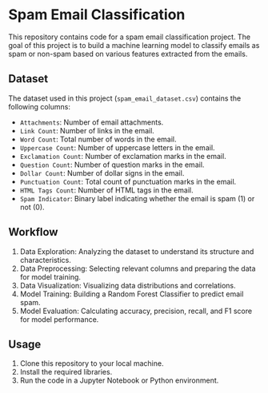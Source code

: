 # Spam Email Classification

This repository contains code for a spam email classification project. The goal of this project is to build a machine learning model to classify emails as spam or non-spam based on various features extracted from the emails.

## Dataset

The dataset used in this project (`spam_email_dataset.csv`) contains the following columns:

- `Attachments`: Number of email attachments.
- `Link Count`: Number of links in the email.
- `Word Count`: Total number of words in the email.
- `Uppercase Count`: Number of uppercase letters in the email.
- `Exclamation Count`: Number of exclamation marks in the email.
- `Question Count`: Number of question marks in the email.
- `Dollar Count`: Number of dollar signs in the email.
- `Punctuation Count`: Total count of punctuation marks in the email.
- `HTML Tags Count`: Number of HTML tags in the email.
- `Spam Indicator`: Binary label indicating whether the email is spam (1) or not (0).

## Workflow

1. Data Exploration: Analyzing the dataset to understand its structure and characteristics.
2. Data Preprocessing: Selecting relevant columns and preparing the data for model training.
3. Data Visualization: Visualizing data distributions and correlations.
4. Model Training: Building a Random Forest Classifier to predict email spam.
5. Model Evaluation: Calculating accuracy, precision, recall, and F1 score for model performance.

## Usage

1. Clone this repository to your local machine.
2. Install the required libraries.
3. Run the code in a Jupyter Notebook or Python environment.


